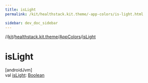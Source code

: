 ```yaml
---
title: isLight
permalink: /kit/healthstack.kit.theme/-app-colors/is-light.html

sidebar: dev_doc_sidebar
---
```

//[kit](../../../kit.html)/[healthstack.kit.theme](../index.html)/[AppColors](index.html)/[isLight](is-light.html)



# isLight



[androidJvm]\
val [isLight](is-light.html): [Boolean](https://kotlinlang.org/api/latest/jvm/stdlib/kotlin/-boolean/index.html)




